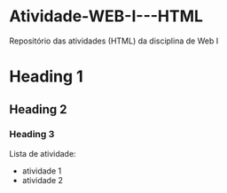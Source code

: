 # Atividade-WEB-I---HTML
Repositório das atividades (HTML) da disciplina de Web I

# Heading 1
## Heading 2
### Heading 3

Lista de atividade:
- atividade 1
- atividade 2
